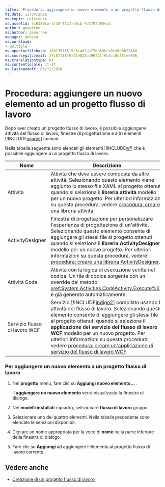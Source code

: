 ```yaml
---
title: 'Procedura: aggiungere un nuovo elemento a un progetto flusso di lavoro | Documenti Microsoft'
ms.date: 11/04/2016
ms.topic: reference
ms.assetid: 5c6180ca-af10-4513-b0cb-7d478fd84eab
author: gewarren
ms.author: gewarren
manager: ghogen
ms.workload:
- multiple
ms.openlocfilehash: 18b1351f515e3c482da77db63bca3c38d0623488
ms.sourcegitcommit: 37c87118f6f41e832da96f21f6b4cc0cf8fee046
ms.translationtype: MT
ms.contentlocale: it-IT
ms.lasthandoff: 03/12/2018
---
```

# <a name="how-to-add-a-new-item-to-a-workflow-project"></a>Procedura: aggiungere un nuovo elemento ad un progetto flusso di lavoro
Dopo aver creato un progetto flusso di lavoro, è possibile aggiungervi attività del flusso di lavoro, finestre di progettazione e altri elementi [!INCLUDE[vsprvs](../code-quality/includes/vsprvs_md.md)] comuni.

 Nella tabella seguente sono elencati gli elementi [!INCLUDE[wf](../workflow-designer/includes/wf_md.md)] che è possibile aggiungere a un progetto flusso di lavoro.

|Nome|Descrizione|
|----------|-----------------|
|Attività|Attività che deve essere composta da altre attività. Selezionando questo elemento viene aggiunto lo stesso file XAML al progetto ottenuti quando si seleziona il **libreria attività** modello per un nuovo progetto. Per ulteriori informazioni su questa procedura, vedere [procedura: creare una libreria attività](../workflow-designer/how-to-create-an-activity-library.md).|
|ActivityDesigner|Finestra di progettazione per personalizzare l'esperienza di progettazione di un'attività. Selezionando questo elemento consente di aggiungere gli stessi file al progetto ottenuti quando si seleziona il **libreria ActivityDesigner** modello per un nuovo progetto. Per ulteriori informazioni su questa procedura, vedere [procedura: creare una libreria ActivityDesigner](../workflow-designer/how-to-create-an-activity-designer-library.md).|
|Attività Code|Attività con la logica di esecuzione scritta nel codice. Un file di codice sorgente con un override del metodo <xref:System.Activities.CodeActivity.Execute%2A> è già generato automaticamente.|
|Servizio flusso di lavoro WCF|Servizio [!INCLUDE[indigo2](../workflow-designer/includes/indigo2_md.md)] compilato usando le attività del flusso di lavoro. Selezionando questo elemento consente di aggiungere gli stessi file al progetto ottenuti quando si seleziona il **applicazione del servizio del flusso di lavoro WCF** modello per un nuovo progetto. Per ulteriori informazioni su questa procedura, vedere [procedura: creare un'applicazione di servizio del flusso di lavoro WCF](../workflow-designer/how-to-create-a-wcf-workflow-service-application.md).|

### <a name="to-add-a-new-item-to-a-workflow-project"></a>Per aggiungere un nuovo elemento a un progetto flusso di lavoro

1.  Nel **progetto** menu, fare clic su **Aggiungi nuovo elemento...** .

     Il **aggiungere un nuovo elemento** verrà visualizzata la finestra di dialogo.

2.  Nel **modelli installati** riquadro, selezionare **flusso di lavoro** gruppo.

3.  Selezionare uno dei quattro elementi. Nella tabella precedente sono elencate le selezioni disponibili.

4.  Digitare un nome appropriato per la voce di **nome** nella parte inferiore della finestra di dialogo.

5.  Fare clic su **Aggiungi** ad aggiungere l'elemento al progetto flusso di lavoro corrente.

## <a name="see-also"></a>Vedere anche

- [Creazione di un progetto flusso di lavoro](../workflow-designer/creating-a-workflow-project.md)
